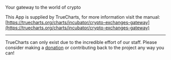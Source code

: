 Your gateway to the world of crypto

This App is supplied by TrueCharts, for more information visit the manual: [https://truecharts.org/charts/incubator/crypto-exchanges-gateway](https://truecharts.org/charts/incubator/crypto-exchanges-gateway)

---

TrueCharts can only exist due to the incredible effort of our staff.
Please consider making a [donation](https://truecharts.org/sponsor) or contributing back to the project any way you can!
